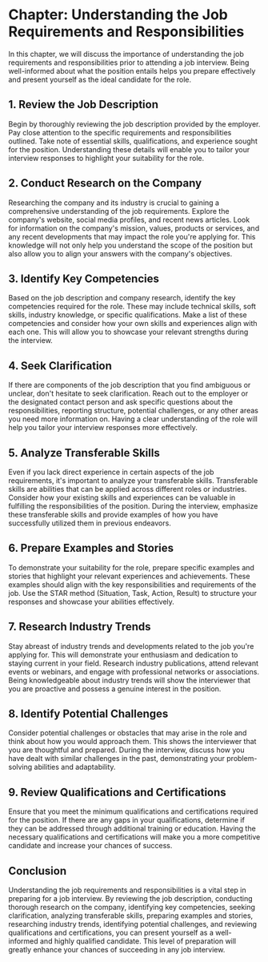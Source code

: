 Chapter: Understanding the Job Requirements and Responsibilities
================================================================

In this chapter, we will discuss the importance of understanding the job requirements and responsibilities prior to attending a job interview. Being well-informed about what the position entails helps you prepare effectively and present yourself as the ideal candidate for the role.

**1. Review the Job Description**
---------------------------------

Begin by thoroughly reviewing the job description provided by the employer. Pay close attention to the specific requirements and responsibilities outlined. Take note of essential skills, qualifications, and experience sought for the position. Understanding these details will enable you to tailor your interview responses to highlight your suitability for the role.

**2. Conduct Research on the Company**
--------------------------------------

Researching the company and its industry is crucial to gaining a comprehensive understanding of the job requirements. Explore the company's website, social media profiles, and recent news articles. Look for information on the company's mission, values, products or services, and any recent developments that may impact the role you're applying for. This knowledge will not only help you understand the scope of the position but also allow you to align your answers with the company's objectives.

**3. Identify Key Competencies**
--------------------------------

Based on the job description and company research, identify the key competencies required for the role. These may include technical skills, soft skills, industry knowledge, or specific qualifications. Make a list of these competencies and consider how your own skills and experiences align with each one. This will allow you to showcase your relevant strengths during the interview.

**4. Seek Clarification**
-------------------------

If there are components of the job description that you find ambiguous or unclear, don't hesitate to seek clarification. Reach out to the employer or the designated contact person and ask specific questions about the responsibilities, reporting structure, potential challenges, or any other areas you need more information on. Having a clear understanding of the role will help you tailor your interview responses more effectively.

**5. Analyze Transferable Skills**
----------------------------------

Even if you lack direct experience in certain aspects of the job requirements, it's important to analyze your transferable skills. Transferable skills are abilities that can be applied across different roles or industries. Consider how your existing skills and experiences can be valuable in fulfilling the responsibilities of the position. During the interview, emphasize these transferable skills and provide examples of how you have successfully utilized them in previous endeavors.

**6. Prepare Examples and Stories**
-----------------------------------

To demonstrate your suitability for the role, prepare specific examples and stories that highlight your relevant experiences and achievements. These examples should align with the key responsibilities and requirements of the job. Use the STAR method (Situation, Task, Action, Result) to structure your responses and showcase your abilities effectively.

**7. Research Industry Trends**
-------------------------------

Stay abreast of industry trends and developments related to the job you're applying for. This will demonstrate your enthusiasm and dedication to staying current in your field. Research industry publications, attend relevant events or webinars, and engage with professional networks or associations. Being knowledgeable about industry trends will show the interviewer that you are proactive and possess a genuine interest in the position.

**8. Identify Potential Challenges**
------------------------------------

Consider potential challenges or obstacles that may arise in the role and think about how you would approach them. This shows the interviewer that you are thoughtful and prepared. During the interview, discuss how you have dealt with similar challenges in the past, demonstrating your problem-solving abilities and adaptability.

**9. Review Qualifications and Certifications**
-----------------------------------------------

Ensure that you meet the minimum qualifications and certifications required for the position. If there are any gaps in your qualifications, determine if they can be addressed through additional training or education. Having the necessary qualifications and certifications will make you a more competitive candidate and increase your chances of success.

**Conclusion**
--------------

Understanding the job requirements and responsibilities is a vital step in preparing for a job interview. By reviewing the job description, conducting thorough research on the company, identifying key competencies, seeking clarification, analyzing transferable skills, preparing examples and stories, researching industry trends, identifying potential challenges, and reviewing qualifications and certifications, you can present yourself as a well-informed and highly qualified candidate. This level of preparation will greatly enhance your chances of succeeding in any job interview.
